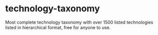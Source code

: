 # technology-taxonomy
Most complete technology taxonomy with over 1500 listed technologies listed in hierarchical format, free for anyone to use. 
